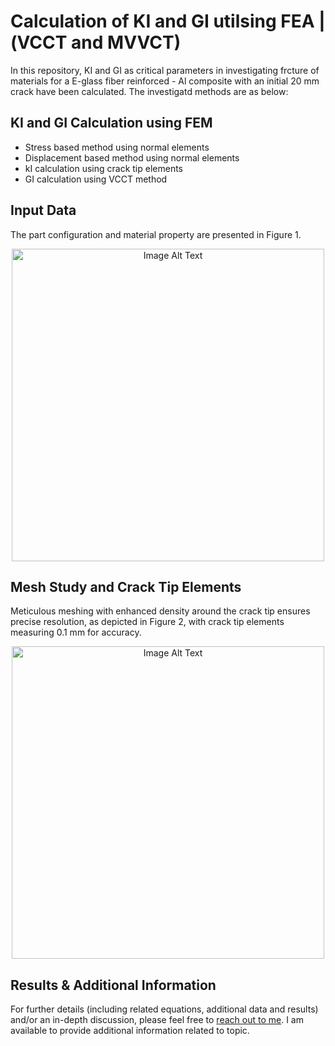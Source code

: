 # Calculation of KI and GI utilsing FEA |(VCCT and MVVCT)
In this repository, KI and GI as critical parameters in investigating frcture of materials for a E-glass fiber reinforced - Al composite with an initial 20 mm crack have been calculated. The investigatd methods are as below:

## KI and GI Calculation using FEM
- Stress based method using normal elements
- Displacement based method using normal elements
- kI calculation using crack tip elements
- GI calculation using VCCT method


## Input Data

The part configuration and material property are presented in Figure 1.



<p align="center">
  <img src="images/Fig_5.PNG" alt="Image Alt Text" width = 500>
</p>



## Mesh Study and Crack Tip Elements
Meticulous meshing with enhanced density around the crack tip ensures precise resolution, as depicted in Figure 2, with crack tip elements measuring 0.1 mm for accuracy.

<p align="center">
  <img src="images/Fig_5.PNG" alt="Image Alt Text" width = 500>
</p>


## Results & Additional Information
For further details (including related equations, additional data and results) and/or an in-depth discussion, please feel free to [reach out to me](mailto:fateme.s.ahangari@gmail.com). I am available to provide additional information related to topic.
